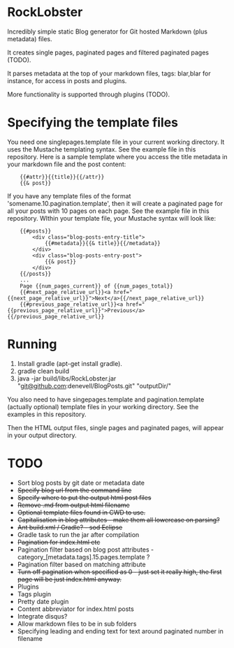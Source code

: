 RockLobster
===========

Incredibly simple static Blog generator for Git hosted Markdown (plus metadata) files. 

It creates single pages, paginated pages and filtered paginated pages (TODO).

It parses metadata at the top of your markdown files, tags: blar,blar for instance, for access in posts and plugins.

More functionality is supported through plugins (TODO).

Specifying the template files
=============================

You need one singlepages.template file in your current working directory. It uses the Mustache templating syntax. See the example file in this repository. Here is a sample template where you access the title metadata in your markdown file and the post content:

        {{#attr}}{{title}}{{/attr}}
        {{& post}}
            
If you have any template files of the format 'somename.10.pagination.template', then it will create a paginated page for all your posts with 10 pages on each page. See the example file in this repository. WIthin your template file, your Mustache syntax will look like:

        {{#posts}}
        	<div class="blog-posts-entry-title">
        		{{#metadata}}{{& title}}{{/metadata}}
        	</div>
        	<div class="blog-posts-entry-post">
        		{{& post}}
        	</div>
        {{/posts}}
        ...
        Page {{num_pages_current}} of {{num_pages_total}}
        {{#next_page_relative_url}}<a href="{{next_page_relative_url}}">Next</a>{{/next_page_relative_url}} 
        {{#previous_page_relative_url}}<a href="{{previous_page_relative_url}}">Previous</a>{{/previous_page_relative_url}}

Running
========

1. Install gradle (apt-get install gradle).
2. gradle clean build
3. java -jar build/libs/RockLobster.jar "git@github.com:denevell/BlogPosts.git" "outputDir/"

You also need to have singepages.template and pagination.template (actually optional) template files in your working directory. See the examples in this repository.

Then the HTML output files, single pages and paginated pages, will appear in your output directory.

TODO
====
* Sort blog posts by git date or metadata date
* ~~Specify blog url from the command line~~
* ~~Specify where to put the output html post files~~
* ~~Remove .md from output html filename~~
* ~~Optional template files found in CWD to use.~~
* ~~Capitalisation in blog attributes - make them all lowercase on parsing?~~
* ~~Ant build.xml / Gradle? - sod Eclipse~~
* Gradle task to run the jar after compilation
* ~~Pagination for index.html etc~~
* Pagination filter based on blog post attributes - category_[metadata.tags].15.pages.template ?
* Pagination filter based on matching attribute
* ~~Turn off pagination when specified as 0 - just set it really high, the first page will be just index.html anyway.~~
* Plugins 
 * Tags plugin
 * Pretty date plugin 
 * Content abbreviator for index.html posts
* Integrate disqus?
* Allow markdown files to be in sub folders
* Specifying leading and ending text for text around paginated number in filename
